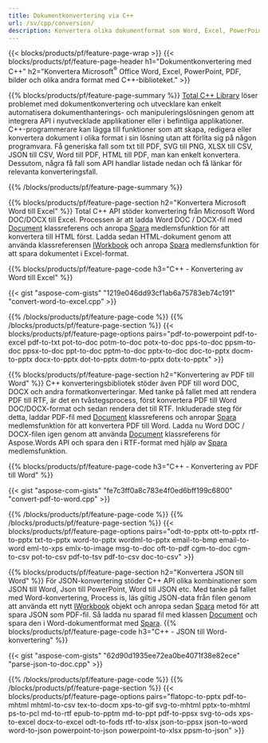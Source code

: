 ```yaml
---
title: Dokumentkonvertering via C++ 
url: /sv/cpp/conversion/
description: Konvertera olika dokumentformat som Word, Excel, PowerPoint, PDF, JSON, bilder och mer med C++ API. 
---
```


{{< blocks/products/pf/feature-page-wrap >}}
{{< blocks/products/pf/feature-page-header h1="Dokumentkonvertering med C++" h2="Konvertera Microsoft<sup>&reg;</sup> Office Word, Excel, PowerPoint, PDF, bilder och olika andra format med C++-biblioteket." >}}

{{% blocks/products/pf/feature-page-summary %}}
[Total C++ Library](https://products.aspose.com/total/cpp/) löser problemet med dokumentkonvertering och utvecklare kan enkelt automatisera dokumenthanterings- och manipuleringslösningen genom att integrera API i nyutvecklade applikationer eller i befintliga applikationer. C++-programmerare kan lägga till funktioner som att skapa, redigera eller konvertera dokument i olika format i sin lösning utan att förlita sig på någon programvara. Få generiska fall som txt till PDF, SVG till PNG, XLSX till CSV, JSON till CSV, Word till PDF, HTML till PDF, man kan enkelt konvertera. Dessutom, några få fall som API handlar listade nedan och få länkar för relevanta konverteringsfall. 

{{% /blocks/products/pf/feature-page-summary  %}}

{{% blocks/products/pf/feature-page-section  h2="Konvertera Microsoft Word till Excel" %}}
Total C++ API stöder konvertering från Microsoft Word DOC/DOCX till Excel.  Processen är att ladda Word DOC / DOCX-fil med [Document](https://reference.aspose.com/words/cpp/class/aspose.words.document) klassreferens och anropa [Spara](https://reference.aspose.com/words/cpp/class/aspose.words.document#save_string_saveformat) medlemsfunktion för att konvertera till HTML först. Ladda sedan HTML-dokument genom att använda klassreferensen [IWorkbook](https://reference.aspose.com/cells/cpp/class/aspose.cells.i_workbook) och anropa [Spara](https://reference.aspose.com/cells/cpp/class/aspose.cells.i_workbook#a5dc7de23f7ceba76a05dc1d49f51502e) medlemsfunktion för att spara dokumentet i Excel-format. 

{{% blocks/products/pf/feature-page-code h3="C++ - Konvertering av Word till Excel" %}}

{{< gist "aspose-com-gists" "1219e046dd93cf1ab6a75783eb74c191" "convert-word-to-excel.cpp" >}}

{{% /blocks/products/pf/feature-page-code  %}}
{{% /blocks/products/pf/feature-page-section %}}
{{< blocks/products/pf/feature-page-options pairs="pdf-to-powerpoint pdf-to-excel pdf-to-txt pot-to-doc potm-to-doc potx-to-doc pps-to-doc ppsm-to-doc ppsx-to-doc ppt-to-doc pptm-to-doc pptx-to-doc doc-to-pptx docm-to-pptx docx-to-pptx dot-to-pptx dotm-to-pptx dotx-to-pptx" >}}

{{% blocks/products/pf/feature-page-section  h2="Konvertering av PDF till Word" %}}
C++ konverteringsbibliotek stöder även PDF till word DOC, DOCX och andra formatkonverteringar. Med tanke på fallet med att rendera PDF till RTF, är det en tvåstegsprocess, först konvertera PDF till Word DOC/DOCX-format och sedan rendera det till RTF. Inkluderade steg för detta, laddar PDF-fil med [Document](https://reference.aspose.com/pdf/cpp/class/aspose.pdf.document) klassreferens och anropar [Spara](https://reference.aspose.com/pdf/cpp/class/aspose.pdf.document#adb8061c585440fde49c1263e68837f01) medlemsfunktion för att konvertera PDF till Word. Ladda nu Word DOC / DOCX-filen igen genom att använda [Document](https://reference.aspose.com/words/cpp/class/aspose.words.document) klassreferens för Aspose.Words API och spara den i RTF-format med hjälp av [Spara](https://reference.aspose.com/words/cpp/class/aspose.words.document#save_stream_saveformat) medlemsfunktion.

{{% blocks/products/pf/feature-page-code h3="C++ - Konvertering av PDF till Word" %}}

{{< gist "aspose-com-gists" "fe7c3ff0a8c783e4f0ed6bff199c6800" "convert-pdf-to-word.cpp" >}}

{{% /blocks/products/pf/feature-page-code  %}}
{{% /blocks/products/pf/feature-page-section %}}
{{< blocks/products/pf/feature-page-options pairs="odt-to-pptx ott-to-pptx rtf-to-pptx txt-to-pptx word-to-pptx wordml-to-pptx email-to-bmp email-to-word eml-to-xps emlx-to-image msg-to-doc oft-to-pdf cgm-to-doc cgm-to-csv pot-to-csv pdf-to-tsv pdf-to-csv doc-to-csv" >}}

{{% blocks/products/pf/feature-page-section  h2="Konvertera JSON till Word" %}}
För JSON-konvertering stöder C++ API olika kombinationer som JSON till Word, Json till PowerPoint, Word till JSON etc. Med tanke på fallet med Word-konvertering, Process is, läs giltig JSON-data från filen genom att använda ett nytt [IWorkbook](https://reference.aspose.com/cells/cpp/class/aspose.cells.i_workbook) objekt och anropa sedan [Spara](https://reference.aspose.com/cells/cpp/class/aspose.cells.i_workbook#a9460f52a2dec8f4bf623a4905167d997) metod för att spara JSON som PDF-fil. Så ladda nu sparad fil med klassen [Document](https://reference.aspose.com/words/cpp/class/aspose.words.document) och spara den i Word-dokumentformat med [Spara](https://reference.aspose.com/words/cpp/class/aspose.words.document#save_string_saveformat).
{{% blocks/products/pf/feature-page-code h3="C++ - JSON till Word-konvertering" %}}

{{< gist "aspose-com-gists" "62d90d1935ee72ea0be4071f38e82ece" "parse-json-to-doc.cpp" >}}


{{% /blocks/products/pf/feature-page-code  %}}
{{% /blocks/products/pf/feature-page-section %}}
{{< blocks/products/pf/feature-page-options pairs="flatopc-to-pptx pdf-to-mhtml mhtml-to-csv tex-to-docm xps-to-gif svg-to-mhtml pptx-to-mhtml ps-to-pcl md-to-rtf epub-to-pptm md-to-ppt pdf-to-ppsx svg-to-ods xps-to-excel docx-to-excel odt-to-fods rtf-to-xlsx json-to-ppsx json-to-word word-to-json powerpoint-to-json powerpoint-to-xlsx ppsm-to-json" >}}